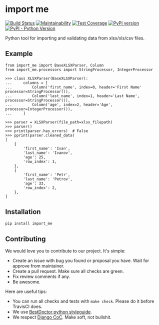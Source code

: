 # import me

[![Build Status](https://travis-ci.org/best-doctor/import_me.svg?branch=master)](https://travis-ci.org/best-doctor/import_me)
[![Maintainability](https://api.codeclimate.com/v1/badges/5e6923f90968e21955e4/maintainability)](https://codeclimate.com/github/best-doctor/import_me/maintainability)
[![Test Coverage](https://api.codeclimate.com/v1/badges/5e6923f90968e21955e4/test_coverage)](https://codeclimate.com/github/best-doctor/import_me/test_coverage)
[![PyPI version](https://badge.fury.io/py/import-me.svg)](https://badge.fury.io/py/import-me)
[![PyPI - Python Version](https://img.shields.io/pypi/pyversions/import-me)](https://pypi.org/project/import-me/)

Python tool for importing and validating data from xlsx/xls/csv files.

## Example

```jupyter
from import_me import BaseXLSXParser, Column
from import_me.processors import StringProcessor, IntegerProcessor

>>> class XLSXParser(BaseXLSXParser):
...     columns = [
...         Column('first_name', index=0, header='First Name' processor=StringProcessor()),
...         Column('last_name', index=1, header='Last Name', processor=StringProcessor()),
...         Column('age', index=2, header='Age', processor=IntegerProcessor()),
...     ]

>>> parser = XLSXParser(file_path=xlsx_filepath)
>>> parser()
>>> print(parser.has_errors)  # False
>>> pprint(parser.cleaned_data)
[
    {
        'first_name': 'Ivan',
        'last_name': 'Ivanov',
        'age': 25,
        'row_index': 1,
    },
    {
        'first_name': 'Petr',
        'last_name': 'Petrov',
        'age': 33,
        'row_index': 2,
    },
]
```

## Installation

```bash
pip install import_me
```

## Contributing

We would love you to contribute to our project. It's simple:

- Create an issue with bug you found or proposal you have.
  Wait for approve from maintainer.
- Create a pull request. Make sure all checks are green.
- Fix review comments if any.
- Be awesome.

Here are useful tips:

- You can run all checks and tests with `make check`. Please do it
  before TravisCI does.
- We use
  [BestDoctor python styleguide](https://github.com/best-doctor/guides/blob/master/guides/en/python_styleguide.md).
- We respect [Django CoC](https://www.djangoproject.com/conduct/).
  Make soft, not bullshit.
